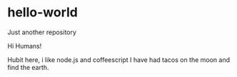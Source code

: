 # hello-world
Just another repository

Hi Humans!

Hubit here, i like node.js and coffeescript I have had tacos on the moon and find the earth.
